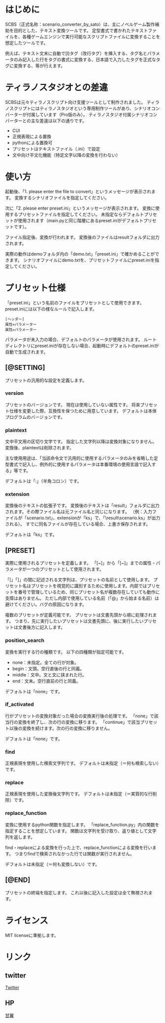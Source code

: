 # はじめに

SCBS（正式名称：scenario_converter_by_sato）は、主にノベルゲーム製作補助を目的とした、テキスト変換ツールです。
定型書式で書かれたテキストファイルを、各種ゲームエンジンで実行可能なスクリプトファイルに変換することを想定したツールです。

例えば、テキスト文末に自動で[l]タグ（改行タグ）を挿入する、タグ名とパラメータのみ記入した行をタグの書式に変換する、日本語で入力したタグを正式なタグに変換する、等が行えます。

# ティラノスタジオとの差違

SCBSは元々ティラノスクリプト向け支援ツールとして制作されました。
ティラノスクリプトにはティラノスタジオという専用制作ツールがあり、シナリオコンバーターが付属しています（Pro版のみ）。
ティラノスタジオ付属シナリオコンバーターとの主な差違は以下の通りです。

- CUI
- 正規表現による置換
- pythonによる置換可
- プリセットはテキストファイル（.ini）で設定
- 文中向け平文化機能（特定文字以降の変換を行わない）

# 使い方

起動後、「1. please enter the file to convert」というメッセージが表示されます。
変換するシナリオファイルを指定してください。

次に「2. please enter preset.ini」というメッセージが表示されます。
変換に使用するプリセットファイルを指定してください。
未指定ならデフォルトプリセットが使用されます（main.pyと同じ階層にあるpreset.iniがデフォルトプリセットです）。

ファイル指定後、変換が行われます。
変換後のファイルはresultフォルダに出力されます。

実際の動作はdemoフォルダ内の「demo.txt」「preset.ini」で確かめることができます。
シナリオファイルにdemo.txtを、プリセットファイルにpreset.iniを指定してください。

# プリセット仕様

「preset.ini」という名前のファイルをプリセットとして使用できます。
preset.iniには以下の様なルールで記入します。

	[ヘッダー]
	属性=パラメーター
	属性=パラメーター

パラメータが未入力の場合、デフォルトのパラメータが使用されます。
ルートディレクトリにpreset.iniが存在しない場合、起動時にデフォルトのpreset.iniが自動で生成されます。


## [@SETTING]

プリセットの汎用的な設定を定義します。

### version

プリセットのバージョンです。
現在は使用していない属性です。
将来プリセット仕様を変更した際、互換性を保つために用意しています。
デフォルトは本体プログラムのバージョンです。

### plaintext

文中平文用の区切り文字です。
指定した文字列以降は変換対象になりません。
変換後、plaintextは削除されます。

主な使用用途は、「当該命令文で汎用的に使用するパラメータのみを省略した定型書式で記入し、例外的に使用するパラメータは本番環境の使用言語で記入する」等です。

デフォルトは「:」（半角コロン）です。

### extension

変換後のテキストの拡張子です。
変換後のテキストは「result」フォルダに出力されます。その際ファイル名は元ファイル名と同じになります。
（例：入力ファイルが「scenario.txt」、extensionが「ks」で、「\result\scenario.ks」が出力される）。
すでに同名ファイルが存在している場合、上書き保存されます。

デフォルトは「ks」です。

## [PRESET]

実際に使用されるプリセットを定義します。
「[~]」から「[~]」までの属性・パラメータが一つのプリセットとして使用されます。

「[」「]」の間に記述される文字列は、プリセットの名前として使用します。
プリセット名はプリセットを視覚的に識別するために使用します。内部ではプリセットを番号で管理しているため、同じプリセット名が複数存在していても動作に支障はありません。
ただし内部で使用している名前（「@」から始まる名前）は避けてください。バグの原因になります。

複数のプリセットが定義可能です。
プリセットは文書先頭から順に処理されます。
つまり、先に実行したいプリセットは文書先頭に、後に実行したいプリセットは文書後方に記入します。

### position_search

変換を実行する行の種類です。
以下の四種類が指定可能です。

- none：未指定。全ての行が対象。
- begin：文頭。空行直後の行と同義。
- middle：文中。文と文に挟まれた行。
- end：文末。空行直前の行と同義。

デフォルトは「none」です。

### if_activated

行がプリセットの変換対象だった場合の変換実行後の処理です。
「none」で該当行の変換を終了し、次の行の変換に移ります。
「continue」で該当プリセット以後の変換を続けます。次の行の変換に移りません。

デフォルトは「none」です。

### find

正規表現を使用した検索文字列です。
デフォルトは未指定（＝何も検索しない）です。

### replace

正規表現を使用した変換後文字列です。
デフォルトは未指定（＝実質的な行削除）です。

### replace_function

変換に使用するpython関数を指定します。
「replace_function.py」内の関数を指定することを想定しています。
関数は文字列を受け取り、返り値として文字列を返します。

find・replaceによる変換を行った上で、replace_functionによる変換を行います。
つまりfindで検索されなかった行では関数が実行されません。

デフォルトは未指定（＝何も変換しない）です。

## [@END]

プリセットの終端を指定します。
これ以後に記入した設定は全て無視されます。


# ライセンス
MIT licenseに準拠します。


# リンク
## twitter
[Twitter](https://twitter.com/2basaSato)

## HP
[甘翼](https://sweetwings.feeling.jp/kanyoku/)

